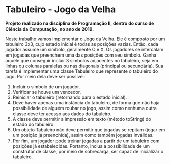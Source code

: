 # Tabuleiro - Jogo da Velha
**Projeto realizado na disciplina de Programação II, dentro do curso de Ciência da Computação, no ano de 2019.**

Neste trabalho vamos implementar o Jogo da Velha. Ele é composto por um tabuleiro 3x3, cujo estado inicial é todas as posições vazias. Então, cada jogador assume um símbolo, geralmente O e X. Os jogadores se intercalam em jogadas que preenchem uma das posições com seu símbolo. Ganha aquele que conseguir incluir 3 símbolos adjacentes no tabuleiro, seja em linhas ou colunas paralelas ou nas diagonais (principal ou secundária).
Sua tarefa é implementar uma classe Tabuleiro que represente o tabuleiro do jogo. Por meio dela deve ser possível:
1) Incluir o símbolo de um jogador.
2) Verificar se houve um vencedor.
3) Reiniciar o tabuleiro (retornando para o estado inicial).
4) Deve haver apenas uma instância do tabuleiro, de forma que não haja possibilidade de alguém roubar no jogo, assim como nenhuma outra classe deve ter acesso aos dados do tabuleiro.
5) A classe deve permitir a impressão em texto (método toString) do estado do tabuleiro.
6) Um objeto Tabuleiro não deve permitir que jogadas se repitam (jogar em um posição já preenchida), assim como também jogadas inválidas.
7) Por fim, um jogador pode treinar jogadas a partir de um tabuleiro com posições já estabelecidas. Portanto, inclua a possibilidade de um construtor de classe, por meio de sobrecarga, ser capaz de inicializar o tabuleiro.
